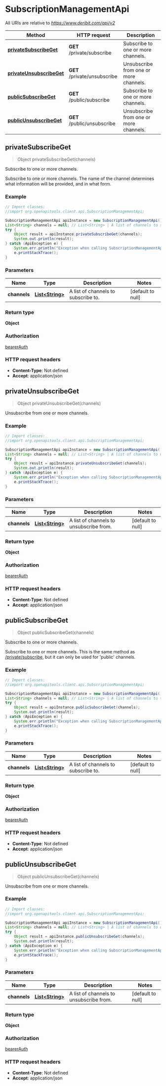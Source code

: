 # SubscriptionManagementApi

All URIs are relative to *https://www.deribit.com/api/v2*

Method | HTTP request | Description
------------- | ------------- | -------------
[**privateSubscribeGet**](SubscriptionManagementApi.md#privateSubscribeGet) | **GET** /private/subscribe | Subscribe to one or more channels.
[**privateUnsubscribeGet**](SubscriptionManagementApi.md#privateUnsubscribeGet) | **GET** /private/unsubscribe | Unsubscribe from one or more channels.
[**publicSubscribeGet**](SubscriptionManagementApi.md#publicSubscribeGet) | **GET** /public/subscribe | Subscribe to one or more channels.
[**publicUnsubscribeGet**](SubscriptionManagementApi.md#publicUnsubscribeGet) | **GET** /public/unsubscribe | Unsubscribe from one or more channels.



## privateSubscribeGet

> Object privateSubscribeGet(channels)

Subscribe to one or more channels.

Subscribe to one or more channels.  The name of the channel determines what information will be provided, and in what form. 

### Example

```java
// Import classes:
//import org.openapitools.client.api.SubscriptionManagementApi;

SubscriptionManagementApi apiInstance = new SubscriptionManagementApi();
List<String> channels = null; // List<String> | A list of channels to subscribe to.
try {
    Object result = apiInstance.privateSubscribeGet(channels);
    System.out.println(result);
} catch (ApiException e) {
    System.err.println("Exception when calling SubscriptionManagementApi#privateSubscribeGet");
    e.printStackTrace();
}
```

### Parameters


Name | Type | Description  | Notes
------------- | ------------- | ------------- | -------------
 **channels** | [**List&lt;String&gt;**](String.md)| A list of channels to subscribe to. | [default to null]

### Return type

**Object**

### Authorization

[bearerAuth](../README.md#bearerAuth)

### HTTP request headers

- **Content-Type**: Not defined
- **Accept**: application/json


## privateUnsubscribeGet

> Object privateUnsubscribeGet(channels)

Unsubscribe from one or more channels.

### Example

```java
// Import classes:
//import org.openapitools.client.api.SubscriptionManagementApi;

SubscriptionManagementApi apiInstance = new SubscriptionManagementApi();
List<String> channels = null; // List<String> | A list of channels to unsubscribe from.
try {
    Object result = apiInstance.privateUnsubscribeGet(channels);
    System.out.println(result);
} catch (ApiException e) {
    System.err.println("Exception when calling SubscriptionManagementApi#privateUnsubscribeGet");
    e.printStackTrace();
}
```

### Parameters


Name | Type | Description  | Notes
------------- | ------------- | ------------- | -------------
 **channels** | [**List&lt;String&gt;**](String.md)| A list of channels to unsubscribe from. | [default to null]

### Return type

**Object**

### Authorization

[bearerAuth](../README.md#bearerAuth)

### HTTP request headers

- **Content-Type**: Not defined
- **Accept**: application/json


## publicSubscribeGet

> Object publicSubscribeGet(channels)

Subscribe to one or more channels.

Subscribe to one or more channels.  This is the same method as [/private/subscribe](#private_subscribe), but it can only be used for &#39;public&#39; channels. 

### Example

```java
// Import classes:
//import org.openapitools.client.api.SubscriptionManagementApi;

SubscriptionManagementApi apiInstance = new SubscriptionManagementApi();
List<String> channels = null; // List<String> | A list of channels to subscribe to.
try {
    Object result = apiInstance.publicSubscribeGet(channels);
    System.out.println(result);
} catch (ApiException e) {
    System.err.println("Exception when calling SubscriptionManagementApi#publicSubscribeGet");
    e.printStackTrace();
}
```

### Parameters


Name | Type | Description  | Notes
------------- | ------------- | ------------- | -------------
 **channels** | [**List&lt;String&gt;**](String.md)| A list of channels to subscribe to. | [default to null]

### Return type

**Object**

### Authorization

[bearerAuth](../README.md#bearerAuth)

### HTTP request headers

- **Content-Type**: Not defined
- **Accept**: application/json


## publicUnsubscribeGet

> Object publicUnsubscribeGet(channels)

Unsubscribe from one or more channels.

### Example

```java
// Import classes:
//import org.openapitools.client.api.SubscriptionManagementApi;

SubscriptionManagementApi apiInstance = new SubscriptionManagementApi();
List<String> channels = null; // List<String> | A list of channels to unsubscribe from.
try {
    Object result = apiInstance.publicUnsubscribeGet(channels);
    System.out.println(result);
} catch (ApiException e) {
    System.err.println("Exception when calling SubscriptionManagementApi#publicUnsubscribeGet");
    e.printStackTrace();
}
```

### Parameters


Name | Type | Description  | Notes
------------- | ------------- | ------------- | -------------
 **channels** | [**List&lt;String&gt;**](String.md)| A list of channels to unsubscribe from. | [default to null]

### Return type

**Object**

### Authorization

[bearerAuth](../README.md#bearerAuth)

### HTTP request headers

- **Content-Type**: Not defined
- **Accept**: application/json

